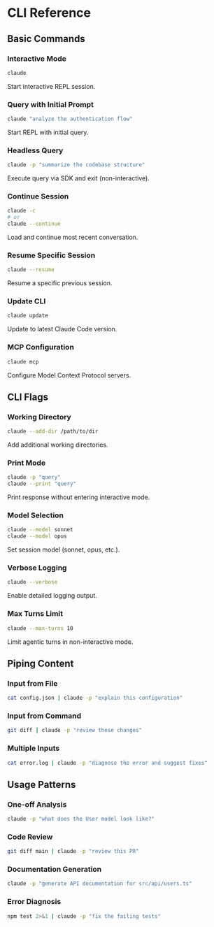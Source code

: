 # CLI Reference

## Basic Commands

### Interactive Mode
```bash
claude
```
Start interactive REPL session.

### Query with Initial Prompt
```bash
claude "analyze the authentication flow"
```
Start REPL with initial query.

### Headless Query
```bash
claude -p "summarize the codebase structure"
```
Execute query via SDK and exit (non-interactive).

### Continue Session
```bash
claude -c
# or
claude --continue
```
Load and continue most recent conversation.

### Resume Specific Session
```bash
claude --resume
```
Resume a specific previous session.

### Update CLI
```bash
claude update
```
Update to latest Claude Code version.

### MCP Configuration
```bash
claude mcp
```
Configure Model Context Protocol servers.

## CLI Flags

### Working Directory
```bash
claude --add-dir /path/to/dir
```
Add additional working directories.

### Print Mode
```bash
claude -p "query"
claude --print "query"
```
Print response without entering interactive mode.

### Model Selection
```bash
claude --model sonnet
claude --model opus
```
Set session model (sonnet, opus, etc.).

### Verbose Logging
```bash
claude --verbose
```
Enable detailed logging output.

### Max Turns Limit
```bash
claude --max-turns 10
```
Limit agentic turns in non-interactive mode.

## Piping Content

### Input from File
```bash
cat config.json | claude -p "explain this configuration"
```

### Input from Command
```bash
git diff | claude -p "review these changes"
```

### Multiple Inputs
```bash
cat error.log | claude -p "diagnose the error and suggest fixes"
```

## Usage Patterns

### One-off Analysis
```bash
claude -p "what does the User model look like?"
```

### Code Review
```bash
git diff main | claude -p "review this PR"
```

### Documentation Generation
```bash
claude -p "generate API documentation for src/api/users.ts"
```

### Error Diagnosis
```bash
npm test 2>&1 | claude -p "fix the failing tests"
```
